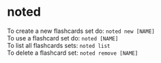 # noted
To create a new flashcards set do: `noted new [NAME]`  
To use a flashcard set do: `noted [NAME]`  
To list all flashcards sets: `noted list`  
To delete a flashcard set: `noted remove [NAME]`  

